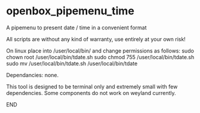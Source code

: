 # openbox_pipemenu_time

A pipemenu to present date / time in a convenient format

All scripts are without any kind of warranty, use entirely at your own risk!

On linux place into /user/local/bin/ and change permissions as follows: 
sudo chown root /user/local/bin/tdate.sh 
sudo chmod 755 /user/local/bin/tdate.sh 
sudo mv /user/local/bin/tdate.sh /user/local/bin/tdate

Dependancies: none.

This tool is designed to be terminal only and extremely small with few dependencies. Some components do not work on weyland currently.

END
